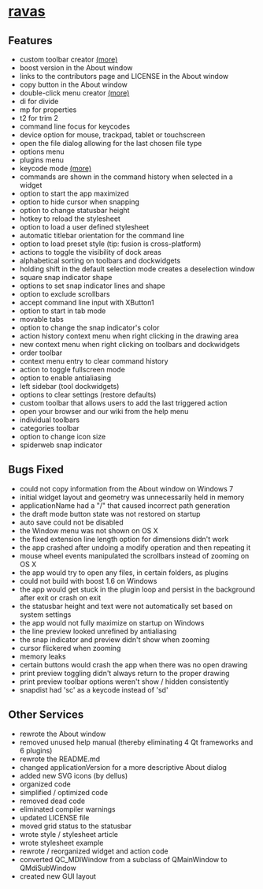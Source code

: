 # [ravas](https://github.com/r-a-v-a-s)

## Features

- custom toolbar creator [(more)](toolbar_creator.md)
- boost version in the About window
- links to the contributors page and LICENSE in the About window
- copy button in the About window
- double-click menu creator [(more)](doubleclick_menu.md)
- di for divide
- mp for properties
- t2 for trim 2
- command line focus for keycodes
- device option for mouse, trackpad, tablet or touchscreen
- open the file dialog allowing for the last chosen file type
- options menu
- plugins menu
- keycode mode [(more)](keycodes.md)
- commands are shown in the command history when selected in a widget
- option to start the app maximized
- option to hide cursor when snapping
- option to change statusbar height
- hotkey to reload the stylesheet
- option to load a user defined stylesheet
- automatic titlebar orientation for the command line
- option to load preset style (tip: fusion is cross-platform)
- actions to toggle the visibility of dock areas
- alphabetical sorting on toolbars and dockwidgets
- holding shift in the default selection mode creates a deselection window
- square snap indicator shape
- options to set snap indicator lines and shape
- option to exclude scrollbars
- accept command line input with XButton1
- option to start in tab mode
- movable tabs
- option to change the snap indicator's color
- action history context menu when right clicking in the drawing area
- new context menu when right clicking on toolbars and dockwidgets
- order toolbar
- context menu entry to clear command history
- action to toggle fullscreen mode
- option to enable antialiasing
- left sidebar (tool dockwidgets)
- options to clear settings (restore defaults)
- custom toolbar that allows users to add the last triggered action
- open your browser and our wiki from the help menu
- individual toolbars
- categories toolbar
- option to change icon size
- spiderweb snap indicator

## Bugs Fixed

- could not copy information from the About window on Windows 7
- initial widget layout and geometry was unnecessarily held in memory
- applicationName had a "/" that caused incorrect path generation
- the draft mode button state was not restored on startup
- auto save could not be disabled
- the Window menu was not shown on OS X
- the fixed extension line length option for dimensions didn't work
- the app crashed after undoing a modify operation and then repeating it
- mouse wheel events manipulated the scrollbars instead of zooming on OS X
- the app would try to open any files, in certain folders, as plugins
- could not build with boost 1.6 on Windows
- the app would get stuck in the plugin loop and persist in the background after exit or crash on exit
- the statusbar height and text were not automatically set based on system settings
- the app would not fully maximize on startup on Windows
- the line preview looked unrefined by antialiasing
- the snap indicator and preview didn't show when zooming
- cursor flickered when zooming
- memory leaks
- certain buttons would crash the app when there was no open drawing
- print preview toggling didn't always return to the proper drawing
- print preview toolbar options weren't show / hidden consistently
- snapdist had 'sc' as a keycode instead of 'sd'

## Other Services

- rewrote the About window
- removed unused help manual (thereby eliminating 4 Qt frameworks and 6 plugins)
- rewrote the README.md
- changed applicationVersion for a more descriptive About dialog
- added new SVG icons (by dellus)
- organized code
- simplified / optimized code
- removed dead code
- eliminated compiler warnings
- updated LICENSE file
- moved grid status to the statusbar
- wrote style / stylesheet article
- wrote stylesheet example
- rewrote / reorganized widget and action code
- converted QC_MDIWindow from a subclass of QMainWindow to QMdiSubWindow
- created new GUI layout
